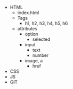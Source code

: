 - HTML
  - index.html
  - Tags
    - h1, h2, h3, h4, h5, h6
  - attributes
    - option
      - selected
    - input
      - text
      - number
    - image, a
      - href
- CSS
- JS
- GIT